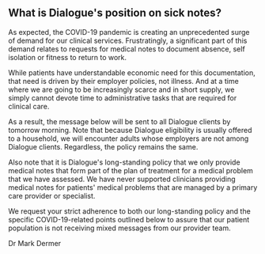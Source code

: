 ## What is Dialogue's position on sick notes?

As expected, the COVID-19 pandemic is creating an unprecedented surge of demand for our clinical services. Frustratingly, a significant part of this demand relates to requests for medical notes to document absence, self isolation or fitness to return to work.

While patients have understandable economic need for this documentation, that need is driven by their employer policies, not illness. And at a time where we are going to be increasingly scarce and in short supply, we simply cannot devote time to administrative tasks that are required for clinical care.

As a result, the message below will be sent to all Dialogue clients by tomorrow morning. Note that because Dialogue eligibility is usually offered to a household, we will encounter adults whose employers are not among Dialogue clients. Regardless, the policy remains the same.

Also note that it is Dialogue's long-standing policy that we only provide medical notes that form part of the plan of treatment for a medical problem that we have assessed. We have never supported clinicians providing medical notes for patients' medical problems that are managed by a primary care provider or specialist.

We request your strict adherence to both our long-standing policy and the specific COVID-19-related points outlined below to assure that our patient population is not receiving mixed messages from our provider team.

Dr Mark Dermer
